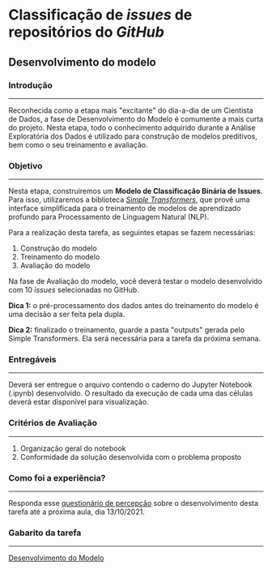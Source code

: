 # Classificação de _issues_ de repositórios do _GitHub_

## Desenvolvimento do modelo

### Introdução
<hr>

Reconhecida como a etapa mais "excitante" do dia-a-dia de um Cientista de Dados, a fase de Desenvolvimento do Modelo é comumente a mais curta do projeto. Nesta etapa, todo o conhecimento adquirido durante a Análise Exploratória dos Dados é utilizado para construção de modelos preditivos, bem como o seu treinamento e avaliação.

### Objetivo
<hr>

Nesta etapa, construiremos um **Modelo de Classificação Binária de Issues**. Para isso, utilizaremos a biblioteca _[Simple Transformers](https://simpletransformers.ai/)_, que provê uma interface simplificada para o treinamento de modelos de aprendizado profundo para Processamento de Linguagem Natural (NLP).

Para a realização desta tarefa, as seguintes etapas se fazem necessárias: 

1. Construção do modelo
2. Treinamento do modelo
3. Avaliação do modelo

Na fase de Avaliação do modelo, você deverá testar o modelo desenvolvido com 10 _issues_ selecionadas no GitHub. 

**Dica 1:** o pré-processamento dos dados antes do treinamento do modelo é uma decisão a ser feita pela dupla.

**Dica 2:** finalizado o treinamento, guarde a pasta "outputs" gerada pelo Simple Transformers. Ela será necessária para a tarefa da próxima semana.

### Entregáveis
<hr>

Deverá ser entregue o arquivo contendo o caderno do Jupyter Notebook (.ipynb) desenvolvido. O resultado da execução de cada uma das células deverá estar disponível para visualização.

### Critérios de Avaliação
<hr>

1. Organização geral do notebook
2. Conformidade da solução desenvolvida com o problema proposto

### Como foi a experiência?
<hr>

Responda esse [questionário de percepção](https://forms.gle/oiJMNLUAQzkwPp8T7) sobre o desenvolvimento desta tarefa até a próxima aula, dia 13/10/2021.

### Gabarito da tarefa
<hr>

[Desenvolvimento do Modelo](Gabarito_TaskII.ipynb)
